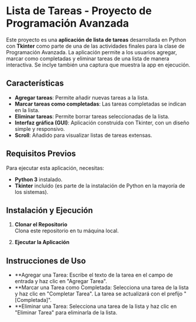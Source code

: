 # Lista de Tareas - Proyecto de Programación Avanzada

Este proyecto es una **aplicación de lista de tareas** desarrollada en Python con **Tkinter** como parte de una de las actividades finales para la clase de Programación Avanzada. La aplicación permite a los usuarios agregar, marcar como completadas y eliminar tareas de una lista de manera interactiva. Se inclye también una captura que muestra la app en ejecución.

## Características
- **Agregar tareas**: Permite añadir nuevas tareas a la lista.
- **Marcar tareas como completadas**: Las tareas completadas se indican en la lista.
- **Eliminar tareas**: Permite borrar tareas seleccionadas de la lista.
- **Interfaz gráfica (GUI)**: Aplicación construida con Tkinter, con un diseño simple y responsivo.
- **Scroll**: Añadido para visualizar listas de tareas extensas.

## Requisitos Previos

Para ejecutar esta aplicación, necesitas:
- **Python 3** instalado.
- **Tkinter** incluido (es parte de la instalación de Python en la mayoría de los sistemas).

## Instalación y Ejecución

1. **Clonar el Repositorio**  
   Clona este repositorio en tu máquina local.

2. **Ejecutar la Aplicación**

## Instrucciones de Uso
- **Agregar una Tarea: Escribe el texto de la tarea en el campo de entrada y haz clic en "Agregar Tarea".
- **Marcar una Tarea como Completada: Selecciona una tarea de la lista y haz clic en "Completar Tarea". La tarea se actualizará con el prefijo "[Completada]".
- **Eliminar una Tarea: Selecciona una tarea de la lista y haz clic en "Eliminar Tarea" para eliminarla de la lista.


